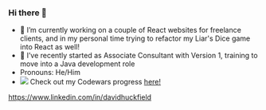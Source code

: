 ### Hi there 👋


- 🔭 I’m currently working on a couple of React websites for freelance clients, and in my personal time trying to refactor my Liar's Dice game into React as well!
- 🌱 I’ve recently started as Associate Consultant with Version 1, training to move into a Java development role
- Pronouns: He/Him
- <img src="https://www.codewars.com/users/davidhuckfield/badges/micro"> Check out my Codewars progress <a href="https://www.codewars.com/users/davidhuckfield">here!</a> 

https://www.linkedin.com/in/davidhuckfield

